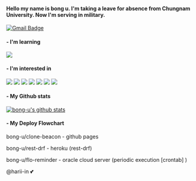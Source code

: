#### Hello my name is bong u. I'm taking a leave for absence from Chungnam University. Now I'm serving in military.
[![Gmail Badge](https://img.shields.io/badge/Gmail-d14836?style=flat-square&logo=Gmail&logoColor=white&link=mailto:bongudev@gmail.com)](mailto:bongudev@gmail.com)

#### - I'm learning
<img src="https://img.shields.io/badge/Spring-6eb443?style=flat-square&logo=spring&logoColor=white"/></a>



#### - I'm interested in
<img src="https://img.shields.io/badge/Python-3766AB?style=flat-square&logo=python&logoColor=white"/></a>
<img src="https://img.shields.io/badge/C-A8B9CC?style=flat-square&logo=c&logoColor=white"/></a>
<img src="https://img.shields.io/badge/Java-007396?style=flat-square&logo=java&logoColor=white"/></a>
<img src="https://img.shields.io/badge/Javascript-F7DF1E?style=flat-square&logo=javascript&logoColor=white"/></a>
<img src="https://img.shields.io/badge/Docker-2496ED?style=flat-square&logo=docker&logoColor=white"/></a>
<img src="https://img.shields.io/badge/Vue.js-00b679?style=flat-square&logo=vue.js&logoColor=white"/></a>
<img src="https://img.shields.io/badge/Django-092c1e?style=flat-square&logo=django&logoColor=white"/></a>

#### - My Github stats
[![bong-u's github stats](https://github-readme-stats.vercel.app/api?username=bong-u)](https://github.com/bong-u/github-readme-stats)


#### - My Deploy Flowchart

bong-u/clone-beacon - github pages

bong-u/rest-drf - heroku (rest-drf)

bong-u/flo-reminder - oracle cloud server (periodic execution [crontab] )

@harii-in 💕

